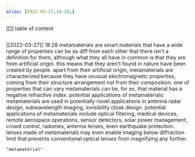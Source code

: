 ```yaml
---
alias: [2022-03-27,18:28,]
---
```

[[]]
table of content
```toc
```

[[2022-03-27]] 18:28
metamaterials are smart materials that have a wide range of properties can be so diff from each other that there isn't a definition for them, although what they all have in common is that they are from artificial origin.
this means that they aren't found in nature have been created by people.
apart from their artificial origin, metamaterials are characterized because they have unusual electromagnetic properties, coming from their structure arrangement not from their composition.
one of properties that can vary metamaterials can be, for ex, that material has a negative refractive index.
potential applications of metamaterials:
metamaterials are used in potentially novel applications in antenna radar design, subwavelength imaging, invisibility cloak design.
potential applications of metamaterials include optical filtering, medical devices, remote aerospace operations, sensor detectors, solar power management, crowd control, radomes, antenna lenses, even earthquake protection.
lenses made of metamaterials may even enable imaging below diffraction limit that prevents conventional optical lenses from magnifying any further.
```query
"metamaterial"
```
